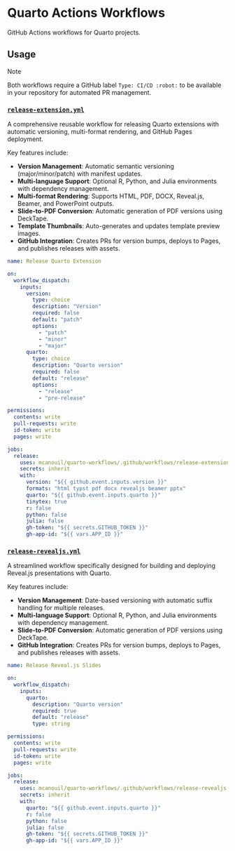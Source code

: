 # Quarto Actions Workflows

GitHub Actions workflows for Quarto projects.

## Usage

> [!NOTE]
> Both workflows require a GitHub label `Type: CI/CD :robot:` to be available in your repository for automated PR management.

### [`release-extension.yml`](.github/workflows/release-extension.yml)

A comprehensive reusable workflow for releasing Quarto extensions with automatic versioning, multi-format rendering, and GitHub Pages deployment.

Key features include:

- **Version Management**: Automatic semantic versioning (major/minor/patch) with manifest updates.
- **Multi-language Support**: Optional R, Python, and Julia environments with dependency management.
- **Multi-format Rendering**: Supports HTML, PDF, DOCX, Reveal.js, Beamer, and PowerPoint outputs.
- **Slide-to-PDF Conversion**: Automatic generation of PDF versions using DeckTape.
- **Template Thumbnails**: Auto-generates and updates template preview images.
- **GitHub Integration**: Creates PRs for version bumps, deploys to Pages, and publishes releases with assets.

```yaml
name: Release Quarto Extension

on:
  workflow_dispatch:
    inputs:
      version:
        type: choice
        description: "Version"
        required: false
        default: "patch"
        options:
          - "patch"
          - "minor"
          - "major"
      quarto:
        type: choice
        description: "Quarto version"
        required: false
        default: "release"
        options:
          - "release"
          - "pre-release"

permissions:
  contents: write
  pull-requests: write
  id-token: write
  pages: write

jobs:
  release:
    uses: mcanouil/quarto-workflows/.github/workflows/release-extension.yml@main
    secrets: inherit
    with:
      version: "${{ github.event.inputs.version }}"
      formats: "html typst pdf docx revealjs beamer pptx"
      quarto: "${{ github.event.inputs.quarto }}"
      tinytex: true
      r: false
      python: false
      julia: false
      gh-token: "${{ secrets.GITHUB_TOKEN }}"
      gh-app-id: "${{ vars.APP_ID }}"
```

### [`release-revealjs.yml`](.github/workflows/release-revealjs.yml)

A streamlined workflow specifically designed for building and deploying Reveal.js presentations with Quarto.

Key features include:

- **Version Management**: Date-based versioning with automatic suffix handling for multiple releases.
- **Multi-language Support**: Optional R, Python, and Julia environments with dependency management.
- **Slide-to-PDF Conversion**: Automatic generation of PDF versions using DeckTape.
- **GitHub Integration**: Creates PRs for version bumps, deploys to Pages, and publishes releases with assets.

```yaml
name: Release Reveal.js Slides

on:
  workflow_dispatch:
    inputs:
      quarto:
        description: "Quarto version"
        required: true
        default: "release"
        type: string

permissions:
  contents: write
  pull-requests: write
  id-token: write
  pages: write

jobs:
  release:
    uses: mcanouil/quarto-workflows/.github/workflows/release-revealjs.yml@main
    secrets: inherit
    with:
      quarto: "${{ github.event.inputs.quarto }}"
      r: false
      python: false
      julia: false
      gh-token: "${{ secrets.GITHUB_TOKEN }}"
      gh-app-id: "${{ vars.APP_ID }}"
```
